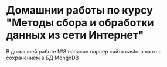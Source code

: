 # Домашнии работы по курсу "Методы сбора и обработки данных из сети Интернет"

В домашней работе №8 написан парсер сайта castorama.ru с сохранением в БД MongoDB